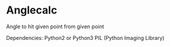 # Anglecalc
Angle to hit given point from given point


Dependencies:
Python2 or Python3
PIL (Python Imaging Library)
